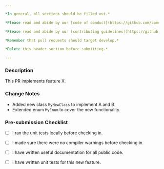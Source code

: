 ```yaml
---

*In general, all sections should be filled out.*

*Please read and abide by our [code of conduct](https://github.com/comcast/mamba/blob/develop/CODE_OF_CONDUCT.md)*

*Please read and abide by our [contributing guidelines](https://github.com/comcast/mamba/blob/develop/CONTRIBUTING.md)*

*Remember that pull requests should target develop.*

*Delete this header section before submitting.*

---
```


### Description

This PR implements feature X.

### Change Notes

* Added new class `MyNewClass` to implement A and B.
* Extended enum `MyEnum` to cover the new functionality.

### Pre-submission Checklist

- [ ] I ran the unit tests locally before checking in.
- [ ] I made sure there were no compiler warnings before checking in.
- [ ] I have written useful documentation for all public code.
- [ ] I have written unit tests for this new feature.


